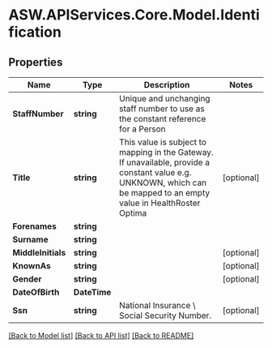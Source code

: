 # ASW.APIServices.Core.Model.Identification
## Properties

Name | Type | Description | Notes
------------ | ------------- | ------------- | -------------
**StaffNumber** | **string** | Unique and unchanging staff number to use as the constant reference for a Person | 
**Title** | **string** | This value is subject to mapping in the Gateway. If unavailable, provide a constant value e.g. UNKNOWN, which can be mapped to an empty value in HealthRoster Optima | [optional] 
**Forenames** | **string** |  | 
**Surname** | **string** |  | 
**MiddleInitials** | **string** |  | [optional] 
**KnownAs** | **string** |  | [optional] 
**Gender** | **string** |  | [optional] 
**DateOfBirth** | **DateTime** |  | 
**Ssn** | **string** | National Insurance \\ Social Security Number. | [optional] 

[[Back to Model list]](../README.md#documentation-for-models) [[Back to API list]](../README.md#documentation-for-api-endpoints) [[Back to README]](../README.md)

